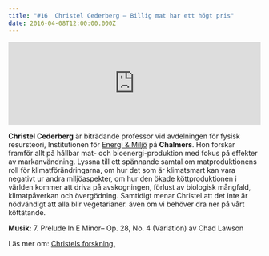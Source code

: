 ```yaml
---
title: "#16  Christel Cederberg – Billig mat har ett högt pris"
date: 2016-04-08T12:00:00.000Z
---
```


<iframe src="https://w.soundcloud.com/player/?url=https%3A//api.soundcloud.com/tracks/257890947&amp;color=001665&amp;amp;auto_play=false&amp;amp;hide_related=false&amp;show_comments=true&amp;show_user=true&amp;show_reposts=false" width="100%" height="166" frameborder="no" scrolling="no"></iframe>

**Christel Cederberg** är biträdande professor vid avdelningen för fysisk resursteori, Institutionen för [Energi & Miljö](http://www.chalmers.se/sv/institutioner/ee/Sidor/default.aspx) på **Chalmers**. Hon forskar framför allt på hållbar mat- och bioenergi-produktion med fokus på effekter av markanvändning. Lyssna till ett spännande samtal om matproduktionens roll för klimatförändringarna, om hur det som är klimatsmart kan vara negativt ur andra miljöaspekter, om hur den ökade köttproduktionen i världen kommer att driva på avskogningen, förlust av biologisk mångfald, klimatpåverkan och övergödning. Samtidigt menar Christel att det inte är nödvändigt att alla blir vegetarianer. även om vi behöver dra ner på vårt köttätande.

**Musik:** 7. Prelude In E Minor– Op. 28, No. 4 (Variation) av Chad Lawson

Läs mer om: [Christels forskning.](https://www.chalmers.se/sv/personal/Sidor/christel-cederberg.aspx)
